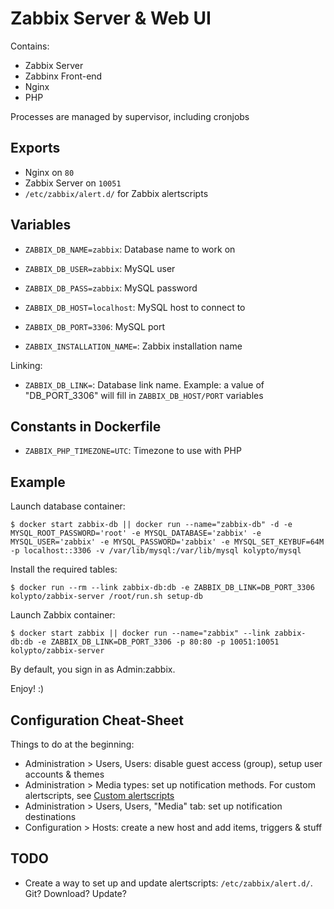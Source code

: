 Zabbix Server & Web UI
======================

Contains:

* Zabbix Server
* Zabbinx Front-end
* Nginx
* PHP

Processes are managed by supervisor, including cronjobs


Exports
-------

* Nginx on `80`
* Zabbix Server on `10051`
* `/etc/zabbix/alert.d/` for Zabbix alertscripts

Variables
---------

* `ZABBIX_DB_NAME=zabbix`: Database name to work on
* `ZABBIX_DB_USER=zabbix`: MySQL user
* `ZABBIX_DB_PASS=zabbix`: MySQL password
* `ZABBIX_DB_HOST=localhost`: MySQL host to connect to
* `ZABBIX_DB_PORT=3306`: MySQL port

* `ZABBIX_INSTALLATION_NAME=`: Zabbix installation name

Linking:

* `ZABBIX_DB_LINK=`: Database link name. Example: a value of "DB_PORT_3306" will fill in `ZABBIX_DB_HOST/PORT` variables

Constants in Dockerfile
-----------------------

* `ZABBIX_PHP_TIMEZONE=UTC`: Timezone to use with PHP

Example
-------

Launch database container:

    $ docker start zabbix-db || docker run --name="zabbix-db" -d -e MYSQL_ROOT_PASSWORD='root' -e MYSQL_DATABASE='zabbix' -e MYSQL_USER='zabbix' -e MYSQL_PASSWORD='zabbix' -e MYSQL_SET_KEYBUF=64M -p localhost::3306 -v /var/lib/mysql:/var/lib/mysql kolypto/mysql

Install the required tables:

    $ docker run --rm --link zabbix-db:db -e ZABBIX_DB_LINK=DB_PORT_3306 kolypto/zabbix-server /root/run.sh setup-db

Launch Zabbix container:

    $ docker start zabbix || docker run --name="zabbix" --link zabbix-db:db -e ZABBIX_DB_LINK=DB_PORT_3306 -p 80:80 -p 10051:10051 kolypto/zabbix-server

By default, you sign in as Admin:zabbix.

Enjoy! :)

Configuration Cheat-Sheet
-------------------------

Things to do at the beginning:

* Administration > Users, Users: disable guest access (group), setup user accounts & themes
* Administration > Media types: set up notification methods. For custom alertscripts, see [Custom alertscripts](https://www.zabbix.com/documentation/2.4/manual/config/notifications/media/script)
* Administration > Users, Users, "Media" tab: set up notification destinations
* Configuration > Hosts: create a new host and add items, triggers & stuff

TODO
----

* Create a way to set up and update alertscripts: `/etc/zabbix/alert.d/`. Git? Download? Update?
